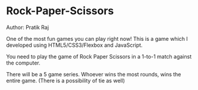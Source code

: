 # Rock-Paper-Scissors

Author: Pratik Raj

One of the most fun games you can play right now!
This is a game which I developed using HTML5/CSS3/Flexbox and
JavaScript.

You need to play the game of Rock Paper Scissors
in a 1-to-1 match against the computer.

There will be a 5 game series. Whoever wins the most rounds,
wins the entire game. (There is a possibility of tie as well)
